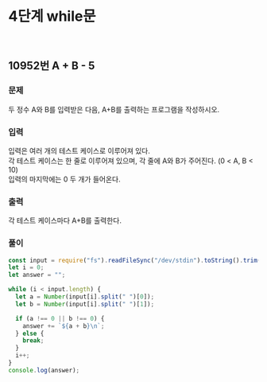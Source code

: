 # 4단계 while문
<br>

## 10952번 A + B - 5
### 문제
두 정수 A와 B를 입력받은 다음, A+B를 출력하는 프로그램을 작성하시오.
### 입력
입력은 여러 개의 테스트 케이스로 이루어져 있다. <br>
각 테스트 케이스는 한 줄로 이루어져 있으며, 각 줄에 A와 B가 주어진다. (0 < A, B < 10)<br>
입력의 마지막에는 0 두 개가 들어온다.
### 출력
각 테스트 케이스마다 A+B를 출력한다.

### 풀이
```js
const input = require("fs").readFileSync("/dev/stdin").toString().trim().split("\n");
let i = 0;
let answer = "";

while (i < input.length) {
  let a = Number(input[i].split(" ")[0]);
  let b = Number(input[i].split(" ")[1]);

  if (a !== 0 || b !== 0) {
    answer += `${a + b}\n`;
  } else {
    break;
  }
  i++;
}
console.log(answer);
```